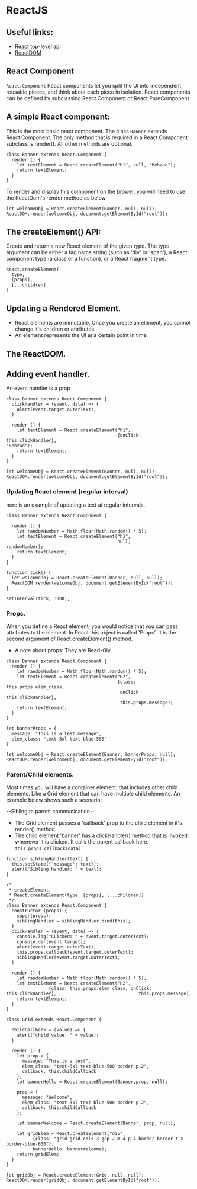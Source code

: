 # ReactJS

## Useful links:
* [React top-level api](https://reactjs.org/docs/react-api.html)
* [ReactDOM](https://reactjs.org/docs/react-dom.html)


## React Component

`React.Component`
React components let you split the UI into independent, reusable pieces, and
think about each piece in isolation. React components can be defined by subclassing
React.Component or React.PureComponent.

## A simple React component:

This is the most basic react component. The class `Banner` extends React.Component.
The only method that is required in a React.Component subclass is render().
All other methods are optional.

```
class Banner extends React.Component {
  render () {
    let textElement = React.createElement("h1", null, "Behzad");
    return textElement;
  }
}
```

To render and display this component on the brower, you will need to use the
ReactDom's render method as below.

```
let welcomeObj = React.createElement(Banner, null, null);
ReactDOM.render(welcomeObj, document.getElementById("root"));
```


## The createElement() API:
Create and return a new React element of the given type. The type argument can be
either a tag name string (such as 'div' or 'span'), a React component
type (a class or a function), or a React fragment type.


```
React.createElement(
  type,
  [props],
  [...children]
)
```


## Updating a Rendered Element.
* React elements are immutable. Once you create an element, you
  cannot change it's children or attributes.
* An element represents the UI at a certain point in time.

## The ReactDOM.



## Adding event handler.
An event handler is a prop

```
class Banner extends React.Component {
  clickHandler = (event, data) => {
    alert(event.target.outerText);
  }

  render () {
    let textElement = React.createElement("h1",
                                          {onClick: this.clickHandler},                                                     "Behzad");
    return textElement;
  }
}

let welcomeObj = React.createElement(Banner, null, null);
ReactDOM.render(welcomeObj, document.getElementById("root"));
```


### Updating React element (regular interval)
here is an example of updating a text at regular intervals.

```
class Banner extends React.Component {

  render () {
    let randomNumber = Math.floor(Math.random() * 5);
    let textElement = React.createElement("h1",
                                          null,                                                     randomNumber);
    return textElement;
  }
}

function tick() {
  let welcomeObj = React.createElement(Banner, null, null);
  ReactDOM.render(welcomeObj, document.getElementById("root"));
}

setInterval(tick, 3000);

```

### Props.
When you define a React element, you would notice that you can pass
attributes to the element. In React this object is called  'Props'. It is
the second argument of React.createElement() method.

* A note about props: They are Read-Oly.

```
class Banner extends React.Component {
  render () {
    let randomNumber = Math.floor(Math.random() * 5);
    let textElement = React.createElement("H2",
                                          {class: this.props.elem_class,
                                           onClick: this.clickHandler},
                                           this.props.message);
    return textElement;
  }
}

let bannerProps = {
  message: "This is a test message",
  elem_class: "text-3xl text-blue-500"
}

let welcomeObj = React.createElement(Banner, bannerProps, null);
ReactDOM.render(welcomeObj, document.getElementById("root"));
```


### Parent/Child elements.
Most times you will have a container element, that includes other
child elements.
Like a Grid element that can have multiple child elements.
An example below shows such a scenario:

--Sibling to parent communication--
* The Grid element passes a 'callback' prop to the child element in
  it's render() method.
* The child element 'banner' has a clickHandler() method that is invoked
  whenever it is clicked. It calls the parent callback here.
  `this.props.callback(data)`

```
function siblingHandler(text) {
  this.setState({'message': text});
  alert("Sibling handler: " + text);
}

/*
 * createElement.
 * React.createElement(type, [props], [...children])
 */
class Banner extends React.Component {
  constructor (props) {
    super(props);
    siblingHandler = siblingHandler.bind(this);
  }
  clickHandler = (event, data) => {
    console.log("CLicked: " + event.target.outerText);
    console.dir(event.target);
    alert(event.target.outerText);
    this.props.callback(event.target.outerText);
    siblingHandler(event.target.outerText);
  }

  render () {
    let randomNumber = Math.floor(Math.random() * 5);
    let textElement = React.createElement("H2",
                {class: this.props.elem_class, onClick: this.clickHandler},                               this.props.message);
    return textElement;
  }
}

class Grid extends React.Component {

  childCallback = (value) => {
    alert("child value: " + value);
  }

  render () {
    let prop = {
      message: "This is a test",
      elem_class: "text-3xl text-blue-500 border p-2",
      callback: this.childCallback
    };
    let bannerHello = React.createElement(Banner,prop, null);

    prop = {
      message: "Welcome",
      elem_class: "text-3xl text-blue-500 border p-2",
      callback: this.childCallback
    };

    let bannerWelcome = React.createElement(Banner, prop, null);

    let gridElem = React.createElement("div",
          {class: "grid grid-cols-3 gap-2 m-4 p-4 border border-t-8 border-blue-600"},
          bannerHello, bannerWelcome);
    return gridElem;
  }
}

let gridObj = React.createElement(Grid, null, null);
ReactDOM.render(gridObj, document.getElementById("root"));
```
